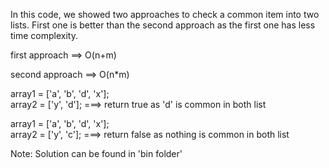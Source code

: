In this code, we showed two approaches to check a common item into two lists. First one is better than the second approach as the first one 
has less time complexity. 

first approach ==> O(n+m)

second approach ==> O(n*m)

array1 = ['a', 'b', 'd', 'x'];   
array2 = ['y', 'd'];          ===> return true as 'd' is common in both list


array1 = ['a', 'b', 'd', 'x'];   
array2 = ['y', 'c'];          ===> return false as nothing is common in both list


Note: Solution can be found in 'bin folder'
